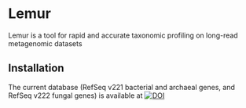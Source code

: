 # Lemur

Lemur is a tool for rapid and accurate taxonomic profiling on long-read metagenomic datasets 

## Installation

The current database (RefSeq v221 bacterial and archaeal genes, and RefSeq v222 fungal genes) is available at [![DOI](https://zenodo.org/badge/DOI/10.5281/zenodo.10802546.svg)](https://doi.org/10.5281/zenodo.10802546)

